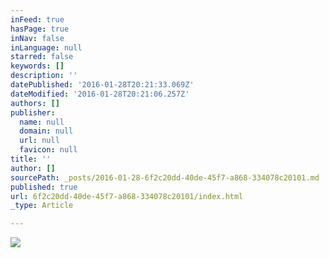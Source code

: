 ```yaml
---
inFeed: true
hasPage: true
inNav: false
inLanguage: null
starred: false
keywords: []
description: ''
datePublished: '2016-01-28T20:21:33.069Z'
dateModified: '2016-01-28T20:21:06.257Z'
authors: []
publisher:
  name: null
  domain: null
  url: null
  favicon: null
title: ''
author: []
sourcePath: _posts/2016-01-28-6f2c20dd-40de-45f7-a868-334078c20101.md
published: true
url: 6f2c20dd-40de-45f7-a868-334078c20101/index.html
_type: Article

---
```

![](https://the-grid-user-content.s3-us-west-2.amazonaws.com/4364551e-0d71-452c-a6d7-47814f6f1801.png)